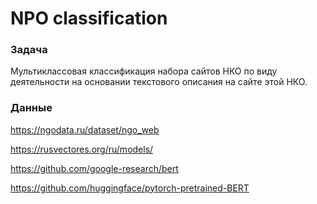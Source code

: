 # NPO classification

### Задача
Мультиклассовая классификация набора сайтов НКО по виду деятельности на основании текстового описания на сайте этой НКО.

### Данные
https://ngodata.ru/dataset/ngo_web








https://rusvectores.org/ru/models/

https://github.com/google-research/bert

https://github.com/huggingface/pytorch-pretrained-BERT


